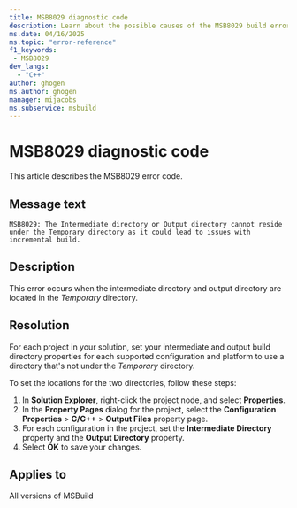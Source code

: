 ```yaml
---
title: MSB8029 diagnostic code
description: Learn about the possible causes of the MSB8029 build error and get troubleshooting tips.
ms.date: 04/16/2025
ms.topic: "error-reference"
f1_keywords:
 - MSB8029
dev_langs:
  - "C++"
author: ghogen
ms.author: ghogen
manager: mijacobs
ms.subservice: msbuild
---
```

# MSB8029 diagnostic code

<!-- :::ErrorDefinitionDescription::: -->
<!-- :::editable-content name="introDescription"::: -->
This article describes the MSB8029 error code.
<!-- :::editable-content-end::: -->

## Message text

`MSB8029: The Intermediate directory or Output directory cannot reside under the Temporary directory as it could lead to issues with incremental build.`

<!-- :::editable-content name="postOutputDescription"::: -->
## Description

This error occurs when the intermediate directory and output directory are located in the *Temporary* directory.

## Resolution

For each project in your solution, set your intermediate and output build directory properties for each supported configuration and platform to use a directory that's not under the *Temporary* directory.

To set the locations for the two directories, follow these steps:

1. In **Solution Explorer**, right-click the project node, and select **Properties**.
1. In the **Property Pages** dialog for the project, select the **Configuration Properties** > **C/C++** > **Output Files** property page.
1. For each configuration in the project, set the **Intermediate Directory** property and the **Output Directory** property.
1. Select **OK** to save your changes.
<!-- :::editable-content-end::: -->
<!-- :::ErrorDefinitionDescription-end::: -->

## Applies to

All versions of MSBuild